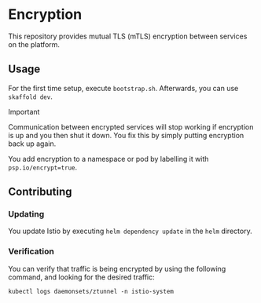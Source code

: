 # Encryption

This repository provides mutual TLS (mTLS) encryption between services on the platform.

## Usage 

For the first time setup, execute `bootstrap.sh`. Afterwards, you can use `skaffold dev`.

> [!IMPORTANT]
> Communication between encrypted services will stop working if encryption is up and you then shut it down. You fix this by simply putting encryption back up again.

You add encryption to a namespace or pod by labelling it with `psp.io/encrypt=true`.

## Contributing 

### Updating 

You update Istio by executing `helm dependency update` in the `helm` directory.

### Verification

You can verify that traffic is being encrypted by using the following command, and looking for the desired traffic:
```
kubectl logs daemonsets/ztunnel -n istio-system
```

